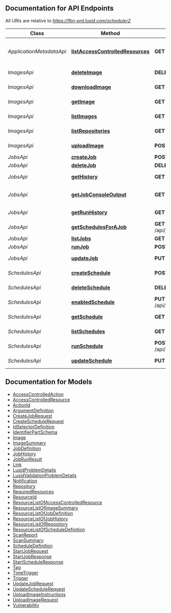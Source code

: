 <a id="documentation-for-api-endpoints"></a>
## Documentation for API Endpoints

All URIs are relative to *https://fbn-prd.lusid.com/scheduler2*

Class | Method | HTTP request | Description
------------ | ------------- | ------------- | -------------
*ApplicationMetadataApi* | [**listAccessControlledResources**](docs/ApplicationMetadataApi.md#listaccesscontrolledresources) | **GET** /api/metadata/access/resources | [EXPERIMENTAL] ListAccessControlledResources: Get resources available for access control
*ImagesApi* | [**deleteImage**](docs/ImagesApi.md#deleteimage) | **DELETE** /api/images/{name} | DeleteImage: Delete a Docker Image
*ImagesApi* | [**downloadImage**](docs/ImagesApi.md#downloadimage) | **GET** /api/images/{name}/contents | DownloadImage: Download Docker Image
*ImagesApi* | [**getImage**](docs/ImagesApi.md#getimage) | **GET** /api/images/{name} | GetImage: Get metadata of a Docker Image
*ImagesApi* | [**listImages**](docs/ImagesApi.md#listimages) | **GET** /api/images/repository/{name} | ListImages: List all images under same image repository
*ImagesApi* | [**listRepositories**](docs/ImagesApi.md#listrepositories) | **GET** /api/images/repository | ListRepositories: List all Docker image repositories
*ImagesApi* | [**uploadImage**](docs/ImagesApi.md#uploadimage) | **POST** /api/images | UploadImage: Upload a Docker Image used for Scheduler jobs
*JobsApi* | [**createJob**](docs/JobsApi.md#createjob) | **POST** /api/jobs | CreateJob: Create a new job
*JobsApi* | [**deleteJob**](docs/JobsApi.md#deletejob) | **DELETE** /api/jobs/{scope}/{code} | DeleteJob: Delete a job
*JobsApi* | [**getHistory**](docs/JobsApi.md#gethistory) | **GET** /api/jobs/history | GetHistory: Get the history of job runs
*JobsApi* | [**getJobConsoleOutput**](docs/JobsApi.md#getjobconsoleoutput) | **GET** /api/jobs/history/{runId}/console | GetJobConsoleOutput: Gets the console output of a specific job run
*JobsApi* | [**getRunHistory**](docs/JobsApi.md#getrunhistory) | **GET** /api/jobs/history/{runId} | GetRunHistory: Get the history for a single job run
*JobsApi* | [**getSchedulesForAJob**](docs/JobsApi.md#getschedulesforajob) | **GET** /api/jobs/{scope}/{code}/schedules | GetSchedulesForAJob: Get all the schedules for a single job
*JobsApi* | [**listJobs**](docs/JobsApi.md#listjobs) | **GET** /api/jobs | ListJobs: List the available jobs
*JobsApi* | [**runJob**](docs/JobsApi.md#runjob) | **POST** /api/jobs/{scope}/{code}/$run | RunJob: Run a job immediately
*JobsApi* | [**updateJob**](docs/JobsApi.md#updatejob) | **PUT** /api/jobs/{scope}/{code} | UpdateJob: Update a JobDefinition
*SchedulesApi* | [**createSchedule**](docs/SchedulesApi.md#createschedule) | **POST** /api/schedules | CreateSchedule: Create a Schedule for a job
*SchedulesApi* | [**deleteSchedule**](docs/SchedulesApi.md#deleteschedule) | **DELETE** /api/schedules/{scope}/{code} | DeleteSchedule: Delete a schedule
*SchedulesApi* | [**enabledSchedule**](docs/SchedulesApi.md#enabledschedule) | **PUT** /api/schedules/{scope}/{code}/enabled | EnabledSchedule: Enable/disable a schedule
*SchedulesApi* | [**getSchedule**](docs/SchedulesApi.md#getschedule) | **GET** /api/schedules/{scope}/{code} | GetSchedule: Get a single Schedule
*SchedulesApi* | [**listSchedules**](docs/SchedulesApi.md#listschedules) | **GET** /api/schedules | ListSchedules: List the available Schedules
*SchedulesApi* | [**runSchedule**](docs/SchedulesApi.md#runschedule) | **POST** /api/schedules/{scope}/{code}/$run | RunSchedule: Run a schedule immediately
*SchedulesApi* | [**updateSchedule**](docs/SchedulesApi.md#updateschedule) | **PUT** /api/schedules/{scope}/{code} | UpdateSchedule: Update a schedule.


<a id="documentation-for-models"></a>
## Documentation for Models

 - [AccessControlledAction](docs/AccessControlledAction.md)
 - [AccessControlledResource](docs/AccessControlledResource.md)
 - [ActionId](docs/ActionId.md)
 - [ArgumentDefinition](docs/ArgumentDefinition.md)
 - [CreateJobRequest](docs/CreateJobRequest.md)
 - [CreateScheduleRequest](docs/CreateScheduleRequest.md)
 - [IdSelectorDefinition](docs/IdSelectorDefinition.md)
 - [IdentifierPartSchema](docs/IdentifierPartSchema.md)
 - [Image](docs/Image.md)
 - [ImageSummary](docs/ImageSummary.md)
 - [JobDefinition](docs/JobDefinition.md)
 - [JobHistory](docs/JobHistory.md)
 - [JobRunResult](docs/JobRunResult.md)
 - [Link](docs/Link.md)
 - [LusidProblemDetails](docs/LusidProblemDetails.md)
 - [LusidValidationProblemDetails](docs/LusidValidationProblemDetails.md)
 - [Notification](docs/Notification.md)
 - [Repository](docs/Repository.md)
 - [RequiredResources](docs/RequiredResources.md)
 - [ResourceId](docs/ResourceId.md)
 - [ResourceListOfAccessControlledResource](docs/ResourceListOfAccessControlledResource.md)
 - [ResourceListOfImageSummary](docs/ResourceListOfImageSummary.md)
 - [ResourceListOfJobDefinition](docs/ResourceListOfJobDefinition.md)
 - [ResourceListOfJobHistory](docs/ResourceListOfJobHistory.md)
 - [ResourceListOfRepository](docs/ResourceListOfRepository.md)
 - [ResourceListOfScheduleDefinition](docs/ResourceListOfScheduleDefinition.md)
 - [ScanReport](docs/ScanReport.md)
 - [ScanSummary](docs/ScanSummary.md)
 - [ScheduleDefinition](docs/ScheduleDefinition.md)
 - [StartJobRequest](docs/StartJobRequest.md)
 - [StartJobResponse](docs/StartJobResponse.md)
 - [StartScheduleResponse](docs/StartScheduleResponse.md)
 - [Tag](docs/Tag.md)
 - [TimeTrigger](docs/TimeTrigger.md)
 - [Trigger](docs/Trigger.md)
 - [UpdateJobRequest](docs/UpdateJobRequest.md)
 - [UpdateScheduleRequest](docs/UpdateScheduleRequest.md)
 - [UploadImageInstructions](docs/UploadImageInstructions.md)
 - [UploadImageRequest](docs/UploadImageRequest.md)
 - [Vulnerability](docs/Vulnerability.md)

